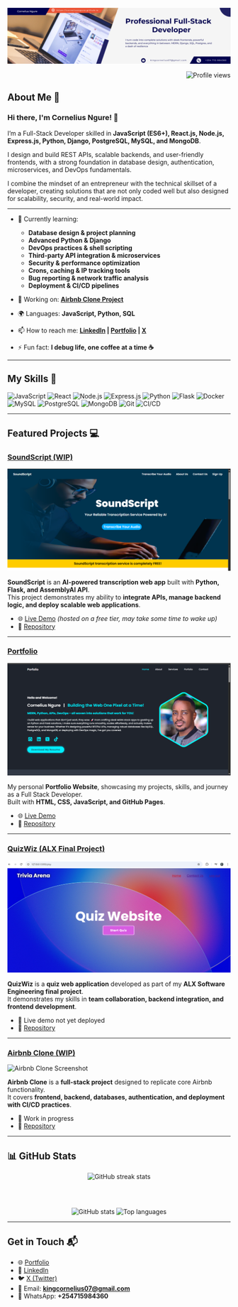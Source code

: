 ![Banner Image](https://github.com/CorneliusNgure/Images/blob/main/Professional_Full_Stack%20_Linkedin_Banner.png?raw=true)

<p align="right">
  <img src="https://komarev.com/ghpvc/?username=CorneliusNgure&label=Profile%20Views&color=0e75b6&style=flat" alt="Profile views" />
</p>

## About Me 🚀

### Hi there, I'm Cornelius Ngure! 👋
I’m a Full-Stack Developer skilled in **JavaScript (ES6+), React.js, Node.js, Express.js, Python, Django, PostgreSQL, MySQL, and MongoDB**. 

I design and build REST APIs, scalable backends, and user-friendly frontends, with a strong foundation in database design, authentication, microservices, and DevOps fundamentals.

I combine the mindset of an entrepreneur with the technical skillset of a developer, creating solutions that are not only coded well but also designed for scalability, security, and real-world impact.

---

- 🌱 Currently learning:  
  - **Database design & project planning**  
  - **Advanced Python & Django**  
  - **DevOps practices & shell scripting**  
  - **Third-party API integration & microservices**  
  - **Security & performance optimization**  
  - **Crons, caching & IP tracking tools**  
  - **Bug reporting & network traffic analysis**  
  - **Deployment & CI/CD pipelines**

- 🔭 Working on: **[Airbnb Clone Project](https://github.com/CorneliusNgure/airbnb-clone-project)**
- 🌍 Languages: **JavaScript, Python, SQL**
- 📫 How to reach me: **[LinkedIn](https://www.linkedin.com/in/cornelius-ngure/) | [Portfolio](https://corneliusngure.github.io/) | [X](https://x.com/CorneliusNgure)**
- ⚡ Fun fact: **I debug life, one coffee at a time ☕**

--- 

## My Skills 🧠

![JavaScript](https://img.shields.io/badge/-JavaScript-F7DF1E?style=flat-square&logo=javascript&logoColor=black)
![React](https://img.shields.io/badge/-React-61DAFB?style=flat-square&logo=react&logoColor=black)
![Node.js](https://img.shields.io/badge/-Node.js-339933?style=flat-square&logo=node.js&logoColor=white)
![Express.js](https://img.shields.io/badge/-Express.js-000000?style=flat-square&logo=express&logoColor=white)
![Python](https://img.shields.io/badge/-Python-3776AB?style=flat-square&logo=python&logoColor=white)
![Flask](https://img.shields.io/badge/-Flask-000000?style=flat-square&logo=flask&logoColor=white)
![Docker](https://img.shields.io/badge/-Docker-2496ED?style=flat-square&logo=docker&logoColor=white)
![MySQL](https://img.shields.io/badge/-MySQL-4479A1?style=flat-square&logo=mysql&logoColor=white)
![PostgreSQL](https://img.shields.io/badge/-PostgreSQL-4169E1?style=flat-square&logo=postgresql&logoColor=white)
![MongoDB](https://img.shields.io/badge/-MongoDB-47A248?style=flat-square&logo=mongodb&logoColor=white)
![Git](https://img.shields.io/badge/-Git-F05032?style=flat-square&logo=git&logoColor=white)
![CI/CD](https://img.shields.io/badge/-CI%2FCD-2088FF?style=flat-square&logo=githubactions&logoColor=white)

---

## Featured Projects 💻

### [SoundScript (WIP)](https://soundscript-zxru.onrender.com/)

![SoundScript Screenshot](https://github.com/CorneliusNgure/Images/blob/main/SoundScript.png?raw=true)

**SoundScript** is an **AI-powered transcription web app** built with **Python, Flask, and AssemblyAI API**.  
This project demonstrates my ability to **integrate APIs, manage backend logic, and deploy scalable web applications**.  

- 🌐 [Live Demo](https://soundscript-zxru.onrender.com/) *(hosted on a free tier, may take some time to wake up)*  
- 📂 [Repository](https://github.com/CorneliusNgure/SoundScript)

---

### [Portfolio](https://corneliusngure.github.io/)

![Portfolio Screenshot](https://github.com/CorneliusNgure/Images/blob/main/Portolio_Cornelius_Ngure.png?raw=true)

My personal **Portfolio Website**, showcasing my projects, skills, and journey as a Full Stack Developer.  
Built with **HTML, CSS, JavaScript, and GitHub Pages**.  

- 🌐 [Live Demo](https://corneliusngure.github.io/)  
- 📂 [Repository](https://github.com/CorneliusNgure/corneliusngure.github.io)

---

### [QuizWiz (ALX Final Project)](https://github.com/CorneliusNgure/QuizWiz---ALX-Final-Project)

![QuizWiz Screenshot](https://github.com/CorneliusNgure/Images/blob/main/Quiz_Website.png?raw=true)

**QuizWiz** is a **quiz web application** developed as part of my **ALX Software Engineering final project**.  
It demonstrates my skills in **team collaboration, backend integration, and frontend development**.  

- 🚧 Live demo not yet deployed  
- 📂 [Repository](https://github.com/CorneliusNgure/QuizWiz---ALX-Final-Project)

---

### [Airbnb Clone (WIP)](https://github.com/CorneliusNgure/airbnb-clone-project)

![Airbnb Clone Screenshot](https://raw.githubusercontent.com/CorneliusNgure/airbnb-clone-project/main/preview.png)

**Airbnb Clone** is a **full-stack project** designed to replicate core Airbnb functionality.  
It covers **frontend, backend, databases, authentication, and deployment with CI/CD practices**.  

- 🚧 Work in progress  
- 📂 [Repository](https://github.com/CorneliusNgure/airbnb-clone-project)

---

## 📊 GitHub Stats

<div align="center">
  <img src="https://streak-stats.demolab.com?user=CorneliusNgure&theme=dark&hide_border=false&border_radius=5" height="220" alt="GitHub streak stats" />
  
  <br/><br/>
  
  <img src="https://github-readme-stats.vercel.app/api?username=CorneliusNgure&show_icons=true&theme=dark" height="180" alt="GitHub stats" />
  <img src="https://github-readme-stats.vercel.app/api/top-langs/?username=CorneliusNgure&layout=compact&theme=dark" height="180" alt="Top languages" />
</div>

---

## Get in Touch 📬

- 🌐 [Portfolio](https://corneliusngure.github.io/)  
- 💼 [LinkedIn](https://www.linkedin.com/in/cornelius-ngure/)  
- 🐦 [X (Twitter)](https://x.com/CorneliusNgure)  
- 📧 Email: **kingcornelius07@gmail.com**  
- 📱 WhatsApp: **+254715984360**  
